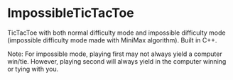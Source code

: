 # ImpossibleTicTacToe

TicTacToe with both normal difficulty mode and impossible difficulty mode (impossible difficulty mode made with MiniMax algorithm). Built in C++.

Note: For impossible mode, playing first may not always yield a computer win/tie. However, playing second will always yield in the computer winning or tying with you.
